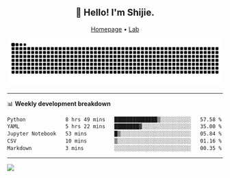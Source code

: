 <h2 align="center">👋 Hello! I'm Shijie.</h2>
<p align="center">
  <a href="https://xu-shi-jie.github.io"> Homepage</a> •
  <a href="https://onoda-lab.jp"> Lab </a>
</p>

![Snake animation](https://github.com/xu-shi-jie/xu-shi-jie/blob/output/github-snake.svg)


-------

📊 **Weekly development breakdown**
<!--START_SECTION:waka-->

```txt
Python             8 hrs 49 mins   ██████████████▒░░░░░░░░░░   57.58 %
YAML               5 hrs 22 mins   ████████▓░░░░░░░░░░░░░░░░   35.00 %
Jupyter Notebook   53 mins         █▒░░░░░░░░░░░░░░░░░░░░░░░   05.84 %
CSV                10 mins         ▒░░░░░░░░░░░░░░░░░░░░░░░░   01.16 %
Markdown           3 mins          ░░░░░░░░░░░░░░░░░░░░░░░░░   00.35 %
```

<!--END_SECTION:waka-->

-------
![](https://komarev.com/ghpvc/?username=xu-shi-jie&style=flat-square&color=blue) 
